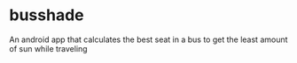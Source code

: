# busshade
An android app that calculates the best seat in a bus to get the least amount of sun while traveling
